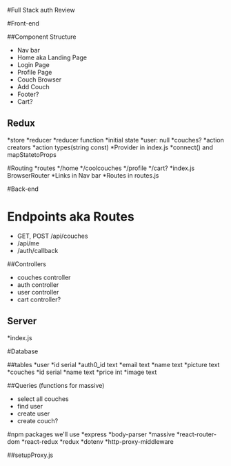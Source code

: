#Full Stack auth Review

#Front-end

##Component Structure
* Nav bar 
* Home aka Landing Page
* Login Page 
* Profile Page 
* Couch Browser
* Add Couch 
* Footer?
* Cart?

## Redux
*store
*reducer
    *reducer function
    *initial state
        *user: null
        *couches?
    *action creators
    *action types(string const)
*Provider in index.js 
*connect() and mapStatetoProps 

#Routing 
*routes 
    */home
    */coolcouches
    */profile
    */cart?
*index.js BrowserRouter 
*Links in Nav bar
*Routes in routes.js

#Back-end

# Endpoints aka Routes 
* GET, POST /api/couches
* /api/me
* /auth/callback 

##Controllers 
* couches controller 
* auth controller 
* user controller 
* cart controller?

## Server
*index.js


#Database

##tables
*user
    *id serial
    *auth0_id text
    *email text
    *name text
    *picture text
*couches
    *id serial 
    *name text
    *price int
    *image text

##Queries (functions for massive)
* select all couches 
* find user 
* create user
* create couch?


#npm packages we'll use 
*express
*body-parser
*massive
*react-router-dom
*react-redux
*redux
*dotenv
*http-proxy-middleware


##setupProxy.js